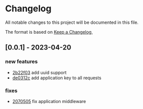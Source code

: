 # Changelog

All notable changes to this project will be documented in this file.

The format is based on [Keep a Changelog](https://keepachangelog.com/en/1.0.0/),

## [0.0.1] - 2023-04-20

### new features
 - [2b22f03](https://github.com/Werify/auth-service/commit/2b22f0335175ee8017fb0bd4980689c7ad2fc798) add uuid support
 - [de0312c](https://github.com/Werify/auth-service/commit/de0312cf71c6068431cee193b8c5123a44add9e7) add application key to all requests


### fixes
 - [2070505](https://github.com/Werify/auth-service/commit/2070505da9cb12991482d9b599d0a2fcacd3589a) fix application middleware
